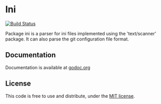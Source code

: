 # Ini

[![Build Status](https://travis-ci.org/marcw/ini.png?branch=master)](https://travis-ci.org/marcw/ini)

Package ini is a parser for ini files implemented using the 'text/scanner' package.
It can also parse the git configuration file format.

## Documentation

Documentation is available at [godoc.org](http://godoc.org/github.com/marcw/ini)

## License

This code is free to use and distribute, under the [MIT
license](https://github.com/marcw/ini/blob/master/LICENSE).

